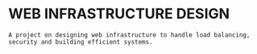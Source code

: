 # WEB INFRASTRUCTURE DESIGN

	A project on designing web infrastructure to handle load balancing, security and building efficient systems.
